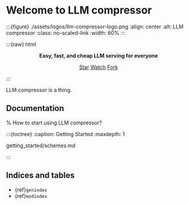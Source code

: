 # Welcome to LLM compressor

:::{figure} ./assets/logos/llm-compressor-logo.png
:align: center
:alt: LLM compressor
:class: no-scaled-link
:width: 60%
:::

:::{raw} html
<p style="text-align:center">
<strong>Easy, fast, and cheap LLM serving for everyone
</strong>
</p>

<p style="text-align:center">
<script async defer src="https://buttons.github.io/buttons.js"></script>
<a class="github-button" href="https://github.com/vllm-project/llm-compressor" data-show-count="true" data-size="large" aria-label="Star">Star</a>
<a class="github-button" href="https://github.com/vllm-project/llm-compressor/subscription" data-icon="octicon-eye" data-size="large" aria-label="Watch">Watch</a>
<a class="github-button" href="https://github.com/vllm-project/llm-compressor/fork" data-icon="octicon-repo-forked" data-size="large" aria-label="Fork">Fork</a>
</p>
:::

LLM compressor is a thing.

## Documentation

% How to start using LLM compressor?

:::{toctree}
:caption: Getting Started
:maxdepth: 1

getting_started/schemes.md

:::

## Indices and tables

- {ref}`genindex`
- {ref}`modindex`
